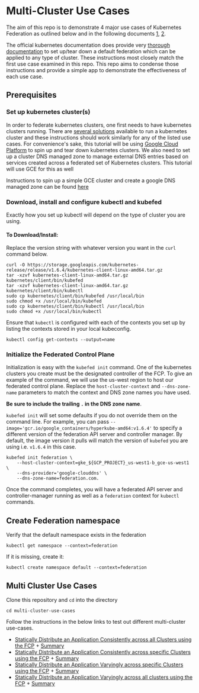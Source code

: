 # Multi-Cluster Use Cases

The aim of this repo is to demonstrate 4 major use cases of Kubernetes Federation as outlined below
and in the following documents [1](https://docs.google.com/presentation/d/1nBrqHu01aGkrXL94dCw9g8s01RsHKbhubuRDrdTXUP0/edit#slide=id.g23af27b1e2_0_212), [2](https://docs.google.com/document/d/1fA7fe4IddXz3rjdBLTBai-87hB_6BGrQY0s-1gqf0-A/edit).

The official kubernetes documentation does provide very [thorough documentation](https://kubernetes.io/docs/tasks/federation/set-up-cluster-federation-kubefed/) to set up/tear down a default federation which can be applied to any type of cluster. These instructions most closely match the first use case examined in this repo. This repo aims to condense those instructions and provide a simple app to demonstrate the effectiveness of each use case.

## Prerequisites

### Set up kubernetes cluster(s)
In order to federate kubernetes clusters, one first needs to have kubernetes clusters running. There are [several solutions](https://kubernetes.io/docs/setup/pick-right-solution/) available to run a kubernetes cluster and these instructions should work similarly for any of the listed use cases. For convenience's sake, this tutorial will be using [Google Cloud Platform](https://cloud.google.com/container-engine/) to spin up and tear down kubernetes clusters.
We also need to set up a cluster DNS managed zone to manage external DNS entries based on services created across a federated set of Kubernetes clusters. This tutorial will use GCE for this as well 

Instructions to spin up a simple GCE cluster and create a google DNS managed zone can be found [here](docs/simple-gcloud-cluster.md)

### Download, install and configure kubectl and kubefed
Exactly how you set up kubectl will depend on the type of cluster you are using. 

#### To Download/Install:
Replace the version string with whatever version you want in the `curl` command below.

```
curl -O https://storage.googleapis.com/kubernetes-release/release/v1.6.4/kubernetes-client-linux-amd64.tar.gz
tar -xzvf kubernetes-client-linux-amd64.tar.gz kubernetes/client/bin/kubefed
tar -xzvf kubernetes-client-linux-amd64.tar.gz kubernetes/client/bin/kubectl
sudo cp kubernetes/client/bin/kubefed /usr/local/bin
sudo chmod +x /usr/local/bin/kubefed
sudo cp kubernetes/client/bin/kubectl /usr/local/bin
sudo chmod +x /usr/local/bin/kubectl
```

Ensure that `kubectl` is configured with each of the contexts you set up by listing the contexts stored in your local kubeconfig.


```
kubectl config get-contexts --output=name
```

### Initialize the Federated Control Plane

Initialization is easy with the `kubefed init` command. One of the kubernetes clusters you create must be the designated controller of the FCP. To give an example of the command, we will use the us-west region to host our federated control plane. Replace the `host-cluster-context` and `--dns-zone-name` parameters to match the context and DNS zone names you have used.

**Be sure to include the trailing `.` in the DNS zone name**.

`kubefed init` will set some defaults if you do not override them on the command line.
For example, you can pass `--image='gcr.io/google_containers/hyperkube-amd64:v1.6.4'`
to specify a different version of the federation API server and controller manager.
By default, the image version it pulls will match the version of `kubefed` you are
using i.e. `v1.6.4` in this case.

```
kubefed init federation \
    --host-cluster-context=gke_${GCP_PROJECT}_us-west1-b_gce-us-west1 \
    --dns-provider='google-clouddns' \
    --dns-zone-name=federation.com.
```

Once the command completes, you will have a federated API server and controller-manager running as well as a `federation` context for `kubectl` commands.

## Create Federation namespace

Verify that the default namespace exists in the federation

```
kubectl get namespace --context=federation
```

If it is missing, create it:
```
kubectl create namespace default --context=federation
```

## Multi Cluster Use Cases

Clone this repository and `cd` into the directory

```
cd multi-cluster-use-cases
```

Follow the instructions in the below links to test out different multi-cluster use-cases.

- [Statically Distribute an Application Consistently across all Clusters using the FCP](docs/consistent-deployment-across-clusters.md) + [Summary](docs/cdac-summary.md)
- [Statically Distribute an Application Consistently across specific Clusters using the FCP](docs/consistent-deployment-specific-clusters.md) + [Summary](docs/cdsc-summary.md)
- [Statically Distribute an Application Varyingly across specific Clusters using the FCP](docs/varied-deployment-specific-clusters.md) + [Summary](docs/vdsc-summary.md)
- [Statically Distribute an Application Varyingly across all clusters using the FCP](docs/varied-deployment-across-clusters.md) + [Summary](docs/vdac-summary.md)



